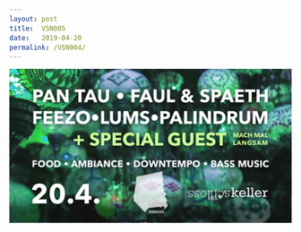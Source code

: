 ```yaml
---
layout: post
title:  VSN005
date:   2019-04-20
permalink: /VSN004/
---
```

<span class="posts"><img src="/images/005.jpg" alt=""></span>